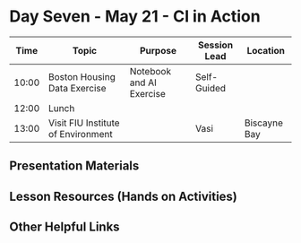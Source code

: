 # Day Seven - May 21 - CI in Action

| Time | Topic | Purpose | Session Lead | Location |
|------|-------|---------|--------------|----------|
| 10:00 | Boston Housing Data Exercise | Notebook and AI Exercise | Self-Guided | | 
| 12:00 | Lunch | | | |
| 13:00 | Visit FIU Institute of Environment | | Vasi | Biscayne Bay | 

## Presentation Materials

## Lesson Resources (Hands on Activities)

## Other Helpful Links

